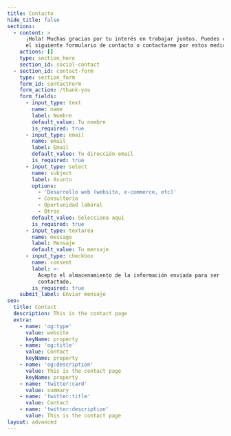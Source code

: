 ```yaml
---
title: Contacto
hide_title: false
sections:
  - content: >
      ¡Hola! Muchas gracias por tu interés en trabajar juntos. Puedes completar
      el siguiente formulario de contacto o contactarme por estos medios:
    actions: []
    type: section_hero
    section_id: social-contact
  - section_id: contact-form
    type: section_form
    form_id: contactForm
    form_action: /thank-you
    form_fields:
      - input_type: text
        name: name
        label: Nombre
        default_value: Tu nombre
        is_required: true
      - input_type: email
        name: email
        label: Email
        default_value: Tu dirección email
        is_required: true
      - input_type: select
        name: subject
        label: Asunto
        options:
          - 'Desarrollo web (website, e-commerce, etc)'
          - Consultoría
          - Oportunidad laboral
          - Otros
        default_value: Selecciona aquí
        is_required: true
      - input_type: textarea
        name: message
        label: Mensaje
        default_value: Tu mensaje
      - input_type: checkbox
        name: consent
        label: >-
          Acepto el almacenamiento de la información enviada para ser
          contactado.
        is_required: true
    submit_label: Enviar mensaje
seo:
  title: Contact
  description: This is the contact page
  extra:
    - name: 'og:type'
      value: website
      keyName: property
    - name: 'og:title'
      value: Contact
      keyName: property
    - name: 'og:description'
      value: This is the contact page
      keyName: property
    - name: 'twitter:card'
      value: summary
    - name: 'twitter:title'
      value: Contact
    - name: 'twitter:description'
      value: This is the contact page
layout: advanced
---
```

